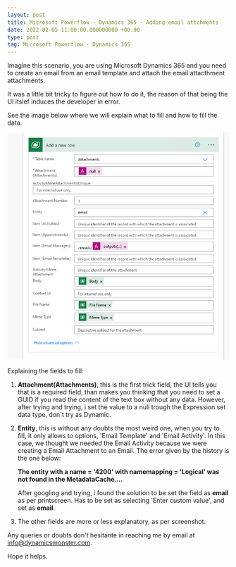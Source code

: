 ```yaml
---
layout: post
title: Microsoft Powerflow - Dynamics 365 - Adding email attchments
date: 2022-02-05 11:00:00.000000000 +00:00
type: post
tag: Microsoft Powerflow - Dynamics 365
---
```


Imagine this scenario, you are using Microsoft Dynamics 365 and you need to create an email from an email template and attach the email attacthment attachments.

It was a little bit tricky to figure out how to do it, the reason of that being the UI itslef induces the developer in error.

See the image below where we will explain what to fill and how to fill the data.

![Screen shot of Adding a new Email Attachment](/images/posts/dataverse-adding-emailattachment.png)

Explaining the fields to fill:

1. **Attachment(Attachments)**, this is the first trick field, the UI tells you that is a required field, than makes you thinking that you need to set a GUID if you read the content of the text box without any data. However, after trying and trying, i set the value to a null trough the Expression set data type, don´t try as Dynamic.

2. **Entity**, this is without any doubts the most weird one, when you try to fill, it only allows to options, 'Email Template' and 'Email Activity'. In this case, we thought we needed the Email Activity because we were creating a Email Attachment to an Email. The error given by the history is the one below:

    **The entity with a name = '4200' with namemapping = 'Logical' was not found in the MetadataCache....**

    After googling and trying, i found the solution to be set the field as **email** as per printscreen. Has to be set as selecting 'Enter custom value', and set as **email**.

3. The other fields are more or less explanatory, as per screenshot.

Any queries or doubts don't hesitante in reaching me by email at <info@dynamicsmonster.com>.

Hope it helps.
